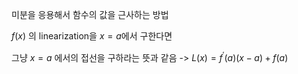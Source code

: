 미분을 응용해서 함수의 값을 근사하는 방법

$f(x)$ 의 linearization을 $x=a$에서 구한다면

그냥 $x=a$ 에서의 접선을 구하라는 뜻과 같음
->
$L(x) = f^\prime(a)(x-a) + f(a)$


